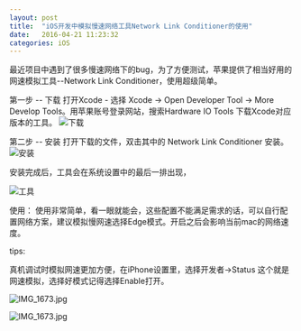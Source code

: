 ```yaml
---
layout: post
title:  "iOS开发中模拟慢速网络工具Network Link Conditioner的使用"
date:   2016-04-21 11:23:32
categories: iOS 
---
```

最近项目中遇到了很多慢速网络下的bug，为了方便测试，苹果提供了相当好用的网速模拟工具--Network Link Conditioner，使用超级简单。

第一步 -- 下载
  打开Xcode - 选择 Xcode -> Open Developer Tool -> More Develop Tools。用苹果账号登录网站，搜索Hardware IO Tools 下载Xcode对应版本的工具。
![下载](http://upload-images.jianshu.io/upload_images/734694-eb3808782a56c1fd.png)



第二步 -- 安装 
打开下载的文件，双击其中的 Network Link Conditioner 安装。
![安装](http://upload-images.jianshu.io/upload_images/734694-2985b5ec06b95ddc.png)

安装完成后，工具会在系统设置中的最后一排出现，

![工具](http://upload-images.jianshu.io/upload_images/734694-6256675f10608b70.png)

使用：
使用非常简单，看一眼就能会，这些配置不能满足需求的话，可以自行配置网络方案，建议模拟慢网速选择Edge模式。开启之后会影响当前mac的网络速度。

tips: 

真机调试时模拟网速更加方便，在iPhone设置里，选择开发者->Status 这个就是网速模拟，选择好模式记得选择Enable打开。

![IMG_1673.jpg](http://upload-images.jianshu.io/upload_images/734694-00063cd47aa79e0c.jpg)

![IMG_1673.jpg](http://upload-images.jianshu.io/upload_images/734694-f91970ebb3cb4b7f.jpg)
